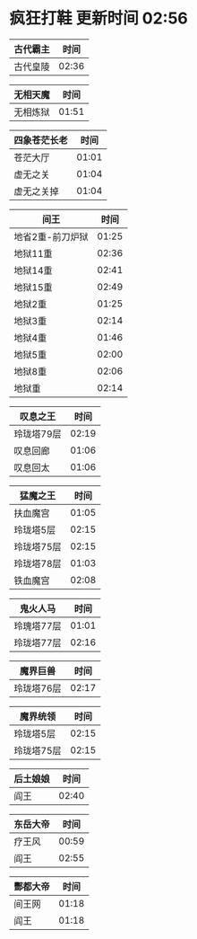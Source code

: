 # 疯狂打鞋 更新时间 02:56

| 古代霸主   | 时间    |
|--------|-------|
| 古代皇陵 | 02:36 |

| 无相天魔   | 时间    |
|--------|-------|
| 无相炼狱 | 01:51 |

| 四象苍茫长老   | 时间    |
|--------|-------|
| 苍茫大厅 | 01:01 |
| 虚无之关 | 01:04 |
| 虚无之关掉 | 01:04 |

| 间王   | 时间    |
|--------|-------|
| 地省2重-前刀炉狱 | 01:25 |
| 地狱11重 | 02:36 |
| 地狱14重 | 02:41 |
| 地狱15重 | 02:49 |
| 地狱2重 | 01:25 |
| 地狱3重 | 02:14 |
| 地狱4重 | 01:46 |
| 地狱5重 | 02:00 |
| 地狱8重 | 02:06 |
| 地狱重 | 02:14 |

| 叹息之王   | 时间    |
|--------|-------|
| 玲珑塔79层 | 02:19 |
| 叹息回廊 | 01:06 |
| 叹息回太 | 01:06 |

| 猛魔之王   | 时间    |
|--------|-------|
| 扶血魔宫 | 01:05 |
| 玲珑塔5层 | 02:15 |
| 玲珑塔75层 | 02:15 |
| 玲珑塔78层 | 01:03 |
| 铁血魔宫 | 02:08 |

| 鬼火人马   | 时间    |
|--------|-------|
| 玲瑰塔77层 | 01:01 |
| 玲珑塔77层 | 02:16 |

| 魔界巨兽   | 时间    |
|--------|-------|
| 玲珑塔76层 | 02:17 |

| 魔界统领   | 时间    |
|--------|-------|
| 玲珑塔5层 | 02:15 |
| 玲珑塔75层 | 02:15 |

| 后土娘娘   | 时间    |
|--------|-------|
| 阎王 | 02:40 |

| 东岳大帝   | 时间    |
|--------|-------|
| 疗王风 | 00:59 |
| 阎王 | 02:55 |

| 酆都大帝   | 时间    |
|--------|-------|
| 间王网 | 01:18 |
| 阎王 | 01:18 |